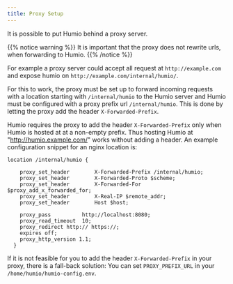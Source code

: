 ```yaml
---
title: Proxy Setup
---
```


It is possible to put Humio behind a proxy server.

{{% notice warning %}}
It is important that the proxy does not rewrite urls, when forwarding to Humio.
{{% /notice %}}

For example a proxy server could accept all request at `http://example.com`
and expose humio on `http://example.com/internal/humio/`.

For this to work, the proxy must be set up to forward incoming requests with a
location starting with `/internal/humio` to the Humio server and
Humio must be configured with a proxy prefix url `/internal/humio`. This is done
by letting the proxy add the header `X-Forwarded-Prefix`.

Humio requires the proxy to add the header `X-Forwarded-Prefix` only when Humio
is hosted at at a non-empty prefix.
Thus hosting Humio at "http://humio.example.com/" works without adding a header.
An example configuration snippet for an nginx location is:

```nginx
location /internal/humio {

    proxy_set_header        X-Forwarded-Prefix /internal/humio;
    proxy_set_header        X-Forwarded-Proto $scheme;
    proxy_set_header        X-Forwarded-For $proxy_add_x_forwarded_for;
    proxy_set_header        X-Real-IP $remote_addr;
    proxy_set_header        Host $host;

    proxy_pass          http://localhost:8080;
    proxy_read_timeout  10;
    proxy_redirect http:// https://;
    expires off;
    proxy_http_version 1.1;
  }
```

If it is not feasible for you to add the header `X-Forwarded-Prefix` in your proxy,
there is a fall-back solution: You can set `PROXY_PREFIX_URL` in
your `/home/humio/humio-config.env`.

